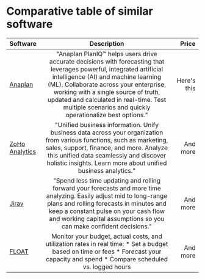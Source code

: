 # Comparative table of similar software
      

| Software   | Description | Price   |
| :---        |    :----:   |          ---: |
| [Anaplan](https://www.anaplan.com)    | "Anaplan PlanIQ™ helps users drive accurate decisions with forecasting that leverages powerful, integrated artificial intelligence (AI) and machine learning (ML). Collaborate across your enterprise, working with a single source of truth, updated and calculated in real-time. Test multiple scenarios and quickly operationalize best options."  | Here's this   |
| [ZoHo Analytics](https://www.zoho.com/es-xl/analytics/pricing.html)  |"Unified business information. Unify business data across your organization from various functions, such as marketing, sales, support, finance, and more. Analyze this unified data seamlessly and discover holistic insights. Learn more about unified business analytics."     | And more      |
| [Jirav](https://www.jirav.com/reporting-planning-purpose-built-for-businesses) |"Spend less time updating and rolling forward your forecasts and more time analyzing. Easily adjust mid to long-range plans and rolling forecasts in minutes and keep a constant pulse on your cash flow and working capital assumptions so you can make confident decisions."    | And more      |
| [FLOAT](https://www.float.com/pricing) |Monitor your budget, actual costs, and utilization rates in real time:  * Set a budget based on time or fees * Forecast your capacity and spend * Compare scheduled vs. logged hours    | And more      |